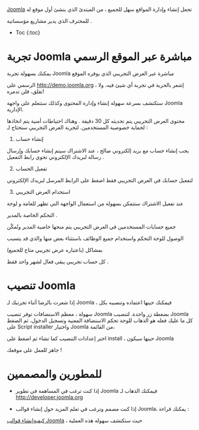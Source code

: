 




[Joomla](http://joomla.org) تجعل إنشاء وإدارة المواقع سهل للجميع ، من المبتدئ الذي ينشئ أول موقع له 

للمحترف الذي يدير مشاريع مؤسساتية .

* Toc
{:toc}


# تجربة Joomla مباشرة عبر الموقع الرسمي

 يمكنك بسهولة تجربة Joomla مباشرة عبر العرض التجريبي الذي يوفره الموقع 

الرسمي على <http://demo.joomla.org> ، إشعر بالحرية في تجربة أي شيئ فيه، ولا تقلق، فلن تدمره! 

ستكتشف بسرعة سهولة إنشاء وإدارة المحتوى وكذلك ستتعلم على واجهة 
 Joomla الإدارية.

محتوى العرض التجريبي يتم تحديثه كل 30 دقيقة . وهناك احتياطات أمنية يتم اتخاذها لحماية خصوصية المستخدمين. لتجربة العرض التجريبي ستحتاج لـ :


1. إنشاء حساب


يجب إنشاء حساب مع بريد إلكتروني صالح ، عند الاشتراك سيتم إنشاء حسابك وإرسال رسالة لبريدك الإلكتروني تحوي رابط التفعيل .


2. تفعيل الحساب


لتفعيل حسابك في العرض التجريبي فقط اضغط على الرابط المرسل لبريدك الإلكتروني


3. استخدام العرض التجريبي


عند تفعيل الاشتراك ستتمكن بسهولة من استعمال الواجهة التي تظهر للعامة و لوحة 


التحكم الخاصة بالمدير .


جميع حسابات المستخدمين في العرض التجريبي يتم منحها خاصية المدير وتُمكّن 


الوصول للوحة التحكم واستخدام جميع الوظائف باستثناء بعض منها والذي قد يتسبب 


بمشاكل (باعتباره عرض تجريبي متاح للجميع)


كل حساب تجريبي يبقى فعال لشهر واحد فقط .


# تنصيب Joomla



إذا شعرت بالرضا أثناء تجرتبك لـ Joomla ، فيمكنك حينها اعتماده وتنصيبه بكل 


سهولة ، معظم الاستضافات توفر تنصيب Joomla بضغطة زر واحدة. لتنصيب Joomla كل ما عليك فعله هو الذهاب للوحة تحكم الاستضافة المعنية وتسجيل الدخول، ثم الضغط على Script installer واختيار Joomla من القائمة، 

اختر إعدادات التنصيب كما تشاء ثم اضغط على install ، حينها سيكون Joomla  

جاهز للعمل على موقعك !


# للمطورين والمصممين


- إذا كنت ترغب في المساهمة في تطوير Joomla فيمكنك الذهاب لـ 
<http://developer.joomla.org>


- إذا كنت مصمم وترغب في تعلم المزيد حول إنشاء قوالب Joomla، يمكنك قراءة :


[كيفيةإنشاء قوالب Joomla](create-template) ، حيث ستكتشف سهولة هذه العملية 
